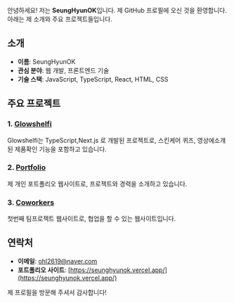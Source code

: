 안녕하세요! 저는 **SeungHyunOK**입니다. 제 GitHub 프로필에 오신 것을 환영합니다. 아래는 제 소개와 주요 프로젝트들입니다.

## 소개

- **이름**: SeungHyunOK
- **관심 분야**: 웹 개발, 프론트엔드 기술
- **기술 스택**: JavaScript, TypeScript, React, HTML, CSS

## 주요 프로젝트

### 1. <a href="https://glowshelfie.vercel.app/" target="_blank" rel="noreferrer">Glowshelfi</a>

Glowshelfi는 TypeScript,Next.js 로 개발된 프로젝트로, 스킨케어 퀴즈, 영상에소걔된 제품확인 기능을 포함하고 있습니다. 

### 2. <a href="https://seunghyunok.vercel.app/" target="_blank" rel="noreferrer">Portfolio</a>

제 개인 포트폴리오 웹사이트로, 프로젝트와 경력을 소개하고 있습니다. 

### 3. <a href="https://coworkers-colla.netlify.app/" target="_blank" rel="noreferrer">Coworkers</a>

첫번째 팀프로젝트 웹사이트로, 협업을 할 수 있는 웹사이트입니다.

## 연락처

- **이메일**: [ohl2619@naver.com](mailto:your-email@example.com)
- **포트폴리오 사이트**: [https://seunghyunok.vercel.app/](https://seunghyunok.vercel.app/)

제 프로필을 방문해 주셔서 감사합니다! 
